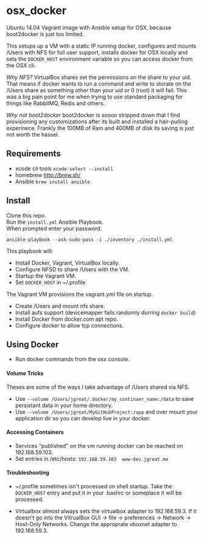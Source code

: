 # osx_docker
Ubuntu 14.04 Vagrant image with Ansible setup for OSX, because boot2docker is just too limited.  
  
This setups up a VM with a static IP running docker, configures and mounts /Users with NFS for full user support, installs docker for OSX locally and sets the `DOCKER_HOST` environment variable so you can access docker from the OSX cli. 

*Why NFS?* VirtualBox shares set the permissions on the share to your uid. That means if docker wants to run a command and write to storate on the /Users share as something other than your uid or 0 (root) it will fail. This was a big pain point for me when trying to use standard packaging for things like RabbitMQ, Redis and others. 

*Why not boot2docker* boot2docker is soooo stripped down that I find provisioning any customizations after its built and installed a hair-pulling experinece. Frankly the 100MB of Ram and 400MB of disk its saving is just not worth the hassel. 

## Requirements
 * xcode cli tools `xcode-select --install`
 * homebrew http://brew.sh/
 * Ansible `brew install ansible`

## Install
Clone this repo.  
Run the `install.yml` Ansible Playbook.  
When prompted enter your password.
```
ansible-playbook --ask-sudo-pass -i ./inventory ./install.yml
```
This playbook will: 
 * Install Docker, Vagrant, VirtualBox locally.
 * Configure NFSD to share /Users with the VM.
 * Startup the Vagrant VM.
 * Set `DOCKER_HOST` in ~/.profile

The Vagrant VM provisions the vagrant.yml file on startup.
 * Create /Users and mount nfs share.
 * Install aufs support (devicemapper fails randomly durring `docker build`)
 * Install Docker from docker.com apt repo.
 * Configure docker to allow tcp connections.

## Using Docker
 * Run docker commands from the osx console.


#### Volume Tricks
Theses are some of the ways I take advantage of /Users shared via NFS. 
 * Use `--volume /Users/jgreat/.docker/my_continaer_name:/data` to save persistant data in your home directory.
 * Use `--volume /Users/jgreat/MyGitHubProject:/app` and over mount your application dir so you can develop live in your docker.

#### Accessing Containers
 * Services "published" on the vm running docker can be reached on 192.168.59.103.
 * Set entries in /etc/hosts: `192.168.59.103  www-dev.jgreat.me`

#### Troubleshooting
 * ~/.profile sometimes isn't processed on shell startup. Take the `DOCKER_HOST` entry and put it in your .bashrc or someplace it will be processed.

 * Virtualbox _almost_ always sets the virtualbox adapter to 192.168.59.3. If it doesn't go into the VitrualBox GUI -> file -> preferences -> Network -> Host-Only Networks. Change the approprate vboxnet adapter to 192.168.59.3.
 
